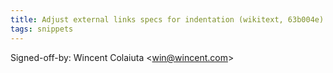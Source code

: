 ```yaml
---
title: Adjust external links specs for indentation (wikitext, 63b004e)
tags: snippets
---
```


Signed-off-by: Wincent Colaiuta &lt;win@wincent.com&gt;
